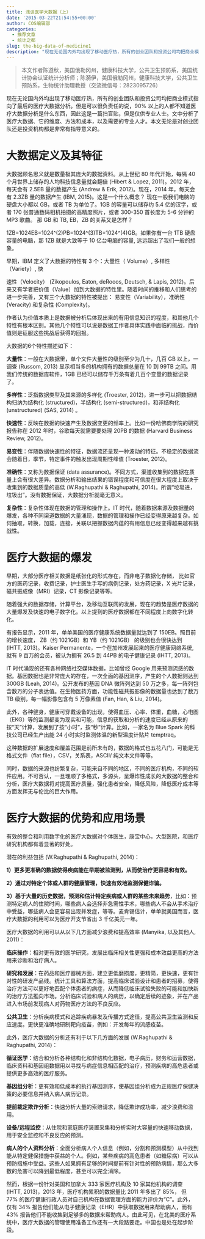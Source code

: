 ```yaml
---
title: 浅谈医学大数据（上）
date: '2015-03-22T21:54:55+00:00'
author: COS编辑部
categories:
  - 推荐文章
  - 统计之都
slug: the-big-data-of-medicine1
description: "现在无论国内外均出现了移动医疗热，所有的创业团队和投资公司均把商业模式指向了最后的医疗大数据分析。但是可以很负责任的说，90% 以上的人都不知道医疗大数据分析是什么东西，因此这是一篇扫盲贴，但是仅供专业人士。文中分析了医疗大数据、它的维度、方法和成本，以及需要的专业人才。本文无论是对创业团队还是投资机构都是非常有指导意义的。"
---
```


> 本文作者陈遵秋，美国俄勒冈州，健康科技大学，公共卫生预防系，美国统计协会认证统计分析师；陈漪伊，美国俄勒冈州，健康科技大学，公共卫生预防系，生物统计助理教授（交流微信号：2823095726）

现在无论国内外均出现了移动医疗热，所有的创业团队和投资公司均把商业模式指向了最后的医疗大数据分析。但是可以很负责任的说，90% 以上的人都不知道医疗大数据分析是什么东西，因此这是一篇扫盲贴，但是仅供专业人士。文中分析了医疗大数据、它的维度、方法和成本，以及需要的专业人才。本文无论是对创业团队还是投资机构都是非常有指导意义的。

# 大数据定义及其特征

大数据顾名思义就是数量极其庞大的数据资料。从上世纪 80 年代开始，每隔 40 个月世界上储存的人均科技信息量就会翻倍 (Hibert & Lopez, 2011)。2012 年，每天会有 2.5EB 量的数据产生 (Andrew & Erik, 2012)。现在，2014 年，每天会有 2.3ZB 量的数据产生 (IBM, 2015)。这是一个什么概念？ 现在一般我们电脑的硬盘大小都以 GB，或者 TB 为单位了。1GB 的容量可以储存约 5.4 亿的汉字，或者 170 张普通数码相机拍摄的高精度照片，或者 300-350 首长度为 5-6 分钟的 MP3 歌曲。 那 GB 和 TB, EB，ZB 的关系又是怎样？



1ZB=1024EB=1024^(2)PB=1024^(3)TB=1024^(4)GB。如果你有一台 1TB 硬盘容量的电脑，那 1ZB 就是大致等于 10 亿台电脑的容量, 远远超出了我们一般的想象。

早期，IBM 定义了大数据的特性有 3 个：大量性（ Volume）, 多样性（Variety）, 快

速性（Velocity） (Zikopoulos, Eaton, deRooos, Deutsch, & Lapis, 2012)。后来又有学者把价值（Value）加到大数据的特性里。随着时间的推移和人们思考的进一步完善，又有三个大数据的特性被提出： 易变性（Variability），准确性 (Veracity) 和复杂性 (Complexity)。

作者认为价值本质上是数据被分析后体现出来的有用信息知识的程度，和其他几个特性有根本区别。其他几个特性可以说是数据工作者具体实践中面临的挑战，而价值则是征服这些挑战后获得的回报。

大数据的6个特性描述如下：

**大量性**：一般在大数据里，单个文件大量性的级别至少为几十，几百 GB 以上，一调查 (Russom, 2013) 显示相当多的机构拥有的数据总量在 10 到 99TB 之间。用我们传统的数据库软件，1GB 已经可以储存千万条有着几百个变量的数据记录了。

**多样性**：泛指数据类型及其来源的多样化 (Troester, 2012)，进一步可以把数据结构归纳为结构化 (structured)，半结构化 (semi-structured)，和非结构化 (unstructured) (SAS, 2014) 。

**快速性**：反映在数据的快速产生及数据变更的频率上。比如一份哈佛商学院的研究报告称在 2012 年时，谷歌每天就需要要处理 20PB 的数据 (Harvard Business Review, 2012)。

**易变性**：伴随数据快速性的特征，数据流还呈现一种波动的特征。不稳定的数据流会随着日，季节，特定事件的触发出现周期性峰值 (Troester, 2012)。

**准确性**：又称为数据保证 (data assurance)。不同方式，渠道收集到的数据在质量上会有很大差异。数据分析和输出结果的错误程度和可信度在很大程度上取决于收集到的数据质量的高低 (W.Raghupathi & Raghupathi, 2014)。所谓“垃圾进，垃圾出”。没有数据保证，大数据分析就毫无意义。

**复杂性**：复杂性体现在数据的管理和操作上。IT 时代，随着数据来源及数据量的爆发，各种不同渠道数据的大量涌现，数据的管理和操作已经变得原来越复杂。如何抽取，转换，加载，连接，关联以把握数据内蕴的有用信息已经变得越来越有挑战性。

# 医疗大数据的爆发

早期，大部分医疗相关数据是纸张化的形式存在，而非电子数据化存储， 比如官方的医药记录，收费记录，护士医生手写的病例记录，处方药记录，X 光片记录，磁共振成像（MRI）记录，CT 影像记录等等。

随着强大的数据存储，计算平台，及移动互联网的发展，现在的趋势是医疗数据的大量爆发及快速的电子数字化。以上提到的医疗数据都在不同程度上向数字化转化。

有报告显示，2011 年，单单美国的医疗健康系统数据量就达到了 150EB。照目前的增长速度， ZB（约 1021GB）和 YB（约 1021GB） 的级别也会很快达到 (IHTT, 2013)。Kaiser Permanente，一个在加州发展起来的医疗健康网络系统, 就有 9 百万的会员，被认为拥有 26.5 到 44PB 的电子健康记录 (IHTT, 2013)。

IT 时代涌现的还有各种网络社交媒体数据，比如曾经 Google 用来预测流感的数据。基因数据也是非常庞大的存在，一次全面的基因测序，产生的个人数据则达到 300GB (Leah, 2014)。公开发布的基因 DNA 微阵列达到 50 万之多，每一阵列包含数万的分子表达值。在生物医药方面，功能性磁共振影像的数据量也达到了数万 TB 级别，每一幅影像包含有 5 万像素值 (Fan, Han, & Liu, 2014)。

此外，各种健身，健康可穿戴设备的出现，使得血压、心率、体重，血糖，心电图（EKG）等的监测都变为现实和可能，信息的获取和分析的速度已经从原来的按“天”计算，发展到了按“小时”，按“秒”计算。比如，一家名为 Blue Spark 的科技公司已经生产出能 24 小时实时监测体温的新型温度计贴片 temptraq。

这种数据的扩展速度和覆盖范围是前所未有的，数据的格式也五花八门，可能是无格式文件（flat file），CSV，关系表，ASCII/ 纯文本文件等等。

同时，数据的来源也纷繁复杂，可能来自不同的地区，不同的医疗机构，不同的软件应用。不可否认，一旦理顺了多格式，多源头，呈爆炸性成长的大数据的整合和分析，医疗大数据将对提高医疗质量，强化患者安全，降低风险，降低医疗成本等方面发挥无与伦比的巨大作用。

# 医疗大数据的优势和应用场景

有效的整合和利用数字化的医疗大数据对个体医生，康宝中心，大型医院，和医疗研究机构都有着显著的好处。

潜在的利益包括 (W.Raghupathi & Raghupathi, 2014)：

**1）更多更准确的数据使得疾病能在早期被监测到，从而使治疗更容易和有效。**

**2）通过对特定个体或人群的健康管理，快速有效地监测保健诈骗。**

**3）基于大量的历史数据，预测和估计特定疾病或人群的某些未来趋势**，比如：预测特定病人的住院时间，哪些病人会选择非急需性手术，哪些病人不会从手术治疗中受益，哪些病人会更容易出现并发症，等等。麦肯锡估计，单单就美国而言，医疗大数据的利用可以为医疗开支节省出 3 千亿美元一年。

医疗大数据的利用可以从以下几方面减少浪费和提高效率 (Manyika, 以及其他人, 2011)：

**临床操作**：相对更有效的医学研究，发展出临床相关性更强和成本效益更高的方法用来诊断和治疗病人。

**研究和发展**：在药品和医疗器械方面，建立更低磨损度，更精简，更快速，更有针对性的研发产品线。统计工具和算法方面，提高临床试验设计和患者的招募，使得治疗方法可以更好地匹配个体患者的病症，从而降低临床试验失败的可能和加快新的治疗方法推向市场。分析临床试验和病人的病历，以确定后续的迹象，并在产品进入市场前发现病人对药物医疗方法的不良反应。

**公共卫生**：分析疾病模式和追踪疾病暴发及传播方式途径，提高公共卫生监测和反应速度。更快更准确地研制靶向疫苗，例如：开发每年的流感疫苗。

此外，医疗大数据的分析还有利于以下几方面的发展 (W.Raghupathi & Raghupathi, 2014)：

**循证医学**：结合和分析各种结构化和非结构化数据，电子病历，财务和运营数据，临床资料和基因组数据用以寻找与病症信息相匹配的治疗，预测疾病的高危患者或提供更多高效的医疗服务。

**基因组分析**：更有效和低成本的执行基因测序，使基因组分析成为正规医疗保健决策的必要信息并纳入病人病历记录。

**提前裁定欺诈分析**：快速分析大量的索赔请求，降低欺诈成功率，减少浪费和滥用。

**设备/远程监控**：从住院和家庭医疗装置采集和分析实时大容量的快速移动数据，用于安全监控和不良反应的预测。

**病人的个人资料分析**：全面分析病人个人信息（例如，分割和预测模型）从中找到能从特定健保措施中获益的个人。例如，某些疾病的高危患者（如糖尿病）可以从预防措施中受益。这些人如果拥有足够的时间提前有针对性的预防病情，那么大多数的危害可以降到最低程度，甚至可以完全消除。

然而，根据一份针对美国和加拿大 333 家医疗机构及 10 家其他机构的调查 (IHTT, 2013)，2013 年，医疗机构累积的数据量比 2011 年多出了 85%， 但 77% 的医疗健康行政人员对自己机构在数据管理方面的能力评价为“C”。此外，仅有 34% 报告他们能从电子健康记录（EHR）中获取数据用来帮助病人，而有 43% 报告他们不能收集到足够多的数据来帮助病人。由此可见，在北美的医疗系统中，医疗大数据的管理使用准备工作还有一大段路要走。中国也是处在起步阶段。


